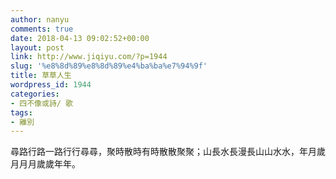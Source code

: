 ```yaml
---
author: nanyu
comments: true
date: 2018-04-13 09:02:52+00:00
layout: post
link: http://www.jiqiyu.com/?p=1944
slug: '%e8%8d%89%e8%8d%89%e4%ba%ba%e7%94%9f'
title: 草草人生
wordpress_id: 1944
categories:
- 四不像或詩/ 歌
tags:
- 離別
---
```


尋路行路一路行行尋尋，聚時散時有時散散聚聚；山長水長漫長山山水水，年月歲月月月歲歲年年。
